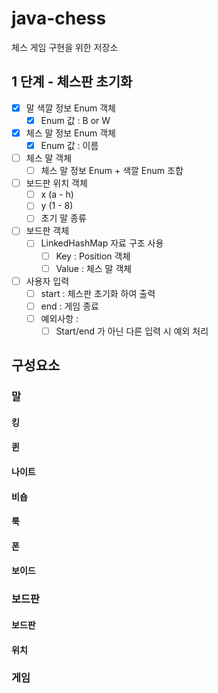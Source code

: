 # java-chess
체스 게임 구현을 위한 저장소

## 1 단계 - 체스판 초기화 
- [x] 말 색깔 정보 Enum 객체
    - [x] Enum 값 : B or W
- [x] 체스 말 정보 Enum 객체
     - [x] Enum 값 : 이름
- [ ] 체스 말 객체 
    - [ ] 체스 말 정보 Enum + 색깔 Enum 조합
- [ ] 보드판 위치 객체
    - [ ] x (a - h)
    - [ ] y (1 - 8)
    - [ ] 초기 말 종류
- [ ] 보드판 객체 
    - [ ] LinkedHashMap 자료 구조 사용
        - [ ] Key : Position 객체 
        - [ ] Value : 체스 말 객체
- [ ] 사용자 입력 
    - [ ] start : 체스판 초기화 하여 출력
    - [ ] end : 게임 종료 
    - [ ] 예외사항 : 
        - [ ] Start/end 가 아닌 다른 입력 시 예외 처리
    
## 구성요소
### 말
#### 킹
#### 퀸
#### 나이트
#### 비숍
#### 룩
#### 폰
#### 보이드


### 보드판
#### 보드판
#### 위치


### 게임
